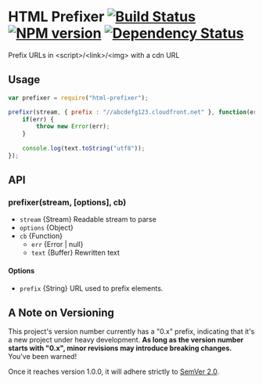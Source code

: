 HTML Prefixer [![Build Status](https://travis-ci.org/tivac/node-html-prefixer.png?branch=master)](https://travis-ci.org/tivac/node-html-prefixer) [![NPM version](https://badge.fury.io/js/html-prefixer.png)](http://badge.fury.io/js/html-prefixer) [![Dependency Status](https://gemnasium.com/tivac/node-html-prefixer.png)](https://gemnasium.com/tivac/node-html-prefixer)
==========

Prefix URLs in &lt;script>/&lt;link>/&lt;img> with a cdn URL

## Usage ##

```javascript
var prefixer = require("html-prefixer");

prefixr(stream, { prefix : "//abcdefg123.cloudfront.net" }, function(err, text) {
    if(err) {
        throw new Error(err);
    }
    
    console.log(text.toString("utf8"));
});
```

## API ##

### prefixer(stream, [options], cb)

* `stream` {Stream} Readable stream to parse
* `options` {Object}
* `cb` {Function}
  * `err` {Error | null}
  * `text` {Buffer} Rewritten text

#### Options

* `prefix` {String} URL used to prefix elements.

## A Note on Versioning ##

This project's version number currently has a "0.x" prefix, indicating that it's a new
project under heavy development. **As long as the version number starts with
"0.x", minor revisions may introduce breaking changes.** You've been warned!

Once it reaches version 1.0.0, it will adhere strictly to
[SemVer 2.0](http://semver.org/spec/v2.0.0.html).
